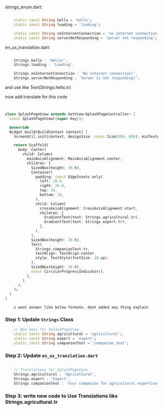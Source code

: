 

strings_enum.dart:
```dart

    static const String hello = 'hello';
    static const String loading = 'loading';

    static const String noInternetConnection = 'no internet connection';
    static const String serverNotResponding = 'server not responding';

```
en_us_translation.dart:
```dart

    Strings.hello : 'Hello!',
    Strings.loading : 'Loading',

    Strings.noInternetConnection : 'No internet connection!',
    Strings.serverNotResponding : 'Server is not responding!',

```
and use like Text(Strings.hello.tr)

now add translate for this code

```dart


class SplashPageView extends GetView<SplashPageController> {
  const SplashPageView({super.key});

  @override
  Widget build(BuildContext context) {
    ScreenUtil.init(context, designSize: const Size(360, 690), minTextAdapt: true);

    return Scaffold(
      body: Center(
        child: Column(
          mainAxisAlignment: MainAxisAlignment.center,
          children: [
            SizedBox(height: 30.h),
            Container(
              padding: const EdgeInsets.only(
                left: 20.0,
                right: 20.0,
                top: 16,
                bottom: 16,
              ),
              child: Column(
                crossAxisAlignment: CrossAxisAlignment.start,
                children: [
                  GradientText(text: Strings.agricultural.tr),
                  GradientText(text: Strings.expert.tr),
                ],
              ),
            ),
            SizedBox(height: 20.h),
            Text(
              Strings.companionText.tr,
              textAlign: TextAlign.center,
              style: TextStyle(fontSize: 18.sp),
            ),
            SizedBox(height: 20.h),
            const CircularProgressIndicator(),
          ],
        ),
      ),
    );
  }
}

```

        i want answer like below formate. dont added any thing explain 
### Step 1: Update `Strings` Class

```dart
    // New keys for SplashPageView
    static const String agricultural = 'agricultural';
    static const String expert = 'expert';
    static const String companionText = 'companion_text';

```

### Step 2: Update `en_us_translation.dart`

```dart

    // Translations for SplashPageView
    Strings.agricultural : 'Agricultural',
    Strings.expert : 'Expert',
    Strings.companionText : 'Your companion for agricultural expertise',

```

### Step 3: write new code to Use Translations liks Strings.agricultural.tr

```dart



```
